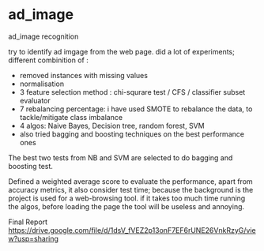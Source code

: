 # ad_image
ad_image recognition

try to identify ad imgage from the web page.
did a lot of experiments; different combinition of :

- removed instances with missing values
- normalisation
- 3 feature selection method : chi-squrare test / CFS / classifier subset evaluator
- 7 rebalancing percentage: i have used SMOTE to rebalance the data, to tackle/mitigate class imbalance
- 4 algos: Naive Bayes, Decision tree, random forest, SVM
- also tried bagging and boosting techniques on the best performance ones

The best two tests from NB and SVM are selected to do bagging and boosting test.

Defined a weighted average score to evaluate the performance, 
apart from accuracy metrics, it also consider test time;
because the background is the project is used for a web-browsing tool. if it takes too much time running the algos, before loading the page the tool will be useless and annoying. 

Final Report
https://drive.google.com/file/d/1dsV_fVEZ2p13onF7EF6rUNE26VnkRzyG/view?usp=sharing
